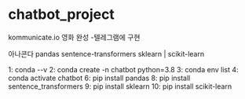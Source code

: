 # chatbot_project
kommunicate.io 영화 완성
-텔레그램에 구현

아나콘다
pandas
sentence-transformers
sklearn   |      scikit-learn


1: conda --v
2: conda create -n chatbot python=3.8
3: conda env list
4: conda activate chatbot
6: pip install pandas
8: pip install sentence_transformers
9: pip install sklearn
10: pip install scikit-learn
